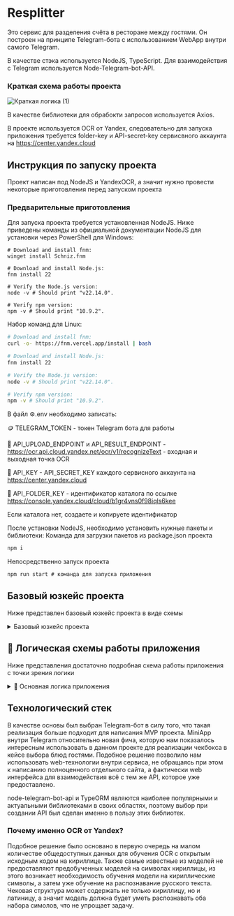 # Resplitter

Это сервис для разделения счёта в ресторане между гостями. Он построен на принципе Telegram-бота с использованием WebApp внутри самого Telegram.

В качестве стэка используется NodeJS, TypeScript. Для взаимодействия с Telegram используется Node-Telegram-bot-API.
### Краткая схема работы проекта

![Краткая логика (1)](https://github.com/user-attachments/assets/738aa7b1-edb6-42ec-b9a1-01f09cc2b18b)

В качестве библиотеки для обрабокти запросов используется Axios.

В проекте используется OCR от Yandex, следовательно для запуска приложения требуется folder-key и API-secret-key сервисвного аккаунта на https://center.yandex.cloud

## Инструкция по запуску проекта
Проект написан под NodeJS и YandexOCR, а значит нужно провести некоторые приготовления перед запуском проекта
### Предварительные приготовления
Для запуска проекта требуется установленная NodeJS.
Ниже приведены команды из официальной документации NodeJS для установки через PowerShell для Windows:
```PS
# Download and install fnm:
winget install Schniz.fnm

# Download and install Node.js:
fnm install 22

# Verify the Node.js version:
node -v # Should print "v22.14.0".

# Verify npm version:
npm -v # Should print "10.9.2".
```
Набор команд для Linux:
```bash
# Download and install fnm:
curl -o- https://fnm.vercel.app/install | bash

# Download and install Node.js:
fnm install 22

# Verify the Node.js version:
node -v # Should print "v22.14.0".

# Verify npm version:
npm -v # Should print "10.9.2".
```
В файл ⚙️.env необходимо записать:

🪙 TELEGRAM_TOKEN - токен Telegram бота для работы

🚪 API_UPLOAD_ENDPOINT и API_RESULT_ENDPOINT - https://ocr.api.cloud.yandex.net/ocr/v1/recognizeText - входная и выходная точка OCR

🔑 API_KEY - API_SECRET_KEY каждого сервисного аккаунта на https://center.yandex.cloud

📁 API_FOLDER_KEY - идентификатор каталога по ссылке https://console.yandex.cloud/cloud/b1gr4vns0f98iqls6kee

Если каталога нет, создаете и копируете идентификатор

После установки NodeJS, необходимо установить нужные пакеты и библиотеки:
Команда для загрузки пакетов из package.json проекта
```cmd
npm i
```
Непосредственно запуск проекта
```cmd
npm run start # команда для запуска приложения
```
## Базовый юзкейс проекта
Ниже представлен базовый юзкейс проекта в виде схемы
<details>
    <summary>Базовый юзкейс проекта</summary>
    <img src="https://github.com/user-attachments/assets/68876ba9-5e46-4013-89be-3ab951b113f5" alt="Image 1">
</details>

## 🔎 Логическая схемы работы приложения
Ниже представления достаточно подробная схема работы приложения с точки зрения логики
<details>
    <summary>🧩 Основная логика приложения</summary>
    <img src="https://github.com/user-attachments/assets/d523cf4e-fc3e-4d8b-b159-5e391ebb3008" alt="Image 1">
      <details>
        <summary>❌ Функция удаления позиции</summary>
        <img src="https://github.com/user-attachments/assets/e986663e-b32d-4c06-8fd0-576793c3e93f" alt="Image 2">
      </details>
      <details>
        <summary>✅ Функция добавления</summary>
        <img src="https://github.com/user-attachments/assets/a6cfe9f6-2fd6-421b-a1ae-5bd93b0c5823" alt="Image 3">
      </details>
      <details>
        <summary>✏️ Функция изменения позиции</summary>
        <img src="https://github.com/user-attachments/assets/7adedc90-057f-46c9-bd10-1c9e83a9510f" alt="Image 4">
      </details>
</details>

## Технологический стек
В качестве основы был выбран Telegram-бот в силу того, что такая реализация больше подходит для написания MVP проекта.
MiniApp внутри Telegram относительно новая фича, которую нам показалось интересным использовать в данном проекте для реализации чекбокса в кейсе выбора блюд гостями.
Подобное решение позволило нам использовать web-технологии внутри сервиса, не обращаясь при этом к написанию полноценного отдельного сайта, а фактически web интерфейса для взаимодействия всё с тем же API, которое уже предоставлено.

node-telegram-bot-api и TypeORM являются наиболее популярными и актуальными библиотеками в своих областях, поэтому выбор при создании API был сделан именно в пользу этих библиотек.

### Почему именно OCR от Yandex?
Подобное решение было основано в первую очередь на малом количестве общедоступных данных для обучения OCR с открытым исходным кодом на кириллице. Также самые известные из моделей не предоставляют предобученных моделей на символах кириллицы,
из этого возникает необходимость обучения модели на кириллические символы, а затем уже обучение на распознавание русского текста. Чековая структура может содержать не только кириллицу, но и латиницу, а значит модель должна будет уметь распознавать оба набора симолов,
что не упрощает задачу.
